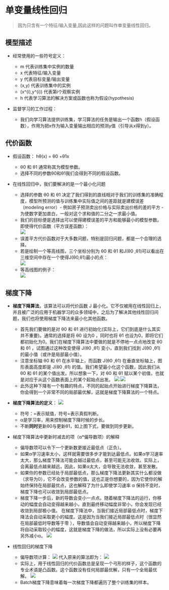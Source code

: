 # 单变量线性回归

> 因为只含有一个特征/输入变量,因此这样的问题叫作单变量线性回归。

## 模型描述
- 经常使用的一些符号定义：
   - m 代表训练集中实例的数量
   - x 代表特征/输入变量
   - y 代表目标变量/输出变量
   - (x,y) 代表训练集中的实例
   - (x^(i),y^(i)) 代表第i个观察实例
   - h 代表学习算法的解决方案或函数也称为假设(hypothesis)

- 监督学习的工作过程：
   - 我们向学习算法提供训练集，学习算法的任务是输出一个函数h（假设函数），作用为把x作为输入变量输出相应的预测y值（引导从x得到y）。

## 代价函数
- 假设函数： hθ(x) = θ0 +θ1x
   - θ0 和 θ1 通常称其为模型参数。
   - 选择不同的参数θ0和θ1我们会得到不同的假设函数。

- 在线性回归中，我们要解决的是一个最小化问题
   - 选择的参数 θ0 和 θ1 决定了我们得到的直线相对于我们的训练集的准确程度，模型所预测的值与训练集中实际值之间的差距就是建模误差（modeling error）- 例如房子预测卖出价格与实际卖出价格的差的平方 - 为使数字更加直白，一般对这个求和值的二分之一求最小值。
   - 我们的目标便是选择出可以使得建模误差的平方和能够最小的模型参数。即使得代价函数（平方误差函数）：<br>![](https://images0.cnblogs.com/blog/663864/201410/120416270935721.png)
   - 误差平方代价函数对于大多数问题，特别是回归问题，都是一个合理的选择。
   - 若是绘制一个等高线图，三个坐标分别为 θ0 和 θ1 和J(θ0 ,θ1)可以看出在三维空间中存在一个使得J(θ0,θ1)最小的点：<br>
   ![](https://images0.cnblogs.com/blog/663864/201410/120416527809869.png)
   - 等高线图的例子：<br>
   ![](https://images0.cnblogs.com/blog/663864/201410/120417333746870.png)

## 梯度下降
- **梯度下降算法**，该算法可以将代价函数 J 最小化。它不仅被用在线性回归上，并且被广泛的应用于机器学习的众多领域中，之后为了解决其他线性回归问题，我们也将使用梯度下降法来最小化其他函数。
   - 首先我们要做的是对 θ0  和 θ1 进行初始化(实际上，它们到底是什么其实并不重要)。通常的选择是将 θ0 设为0
   ，同时也将 θ1 也设为0，即将它们都初始化为0。我们在梯度下降算法中要做的就是不停地一点点地改变 θ0 和 θ1 ，试图通过这种改变使得 J(θ0 ,θ1) 变小，直到我们找到 J(θ0 ,θ1) 的最小值（或许是局部最小值）。
   - 注意坐标轴 θ0 和 θ1 在水平轴上，而函数 J(θ0 ,θ1) 在垂直坐标轴上，图形表面高度即是 J(θ0 ,θ1) 的值。我们希望最小化这个函数，因此我们从 θ0 和 θ1 的某个值出发。所以想象一下，对 θ0 和 θ1 赋以某个初值，也就是对应于从这个函数表面上的某个起始点出发。
   ![](https://images0.cnblogs.com/blog/663864/201410/120418255623880.png)
   ![](https://images0.cnblogs.com/blog/663864/201410/120419033744366.png)
   - 此外这种下降有一个有趣的特点，不同的起始点开始进行梯度下降算法，你会得到一个非常不同的局部最优解，这就是梯度下降算法的一个特点。

- **梯度下降算法的定义**：
   ![](https://images0.cnblogs.com/blog/663864/201410/120419518439473.png)
   - 符号：=表示赋值，符号=表示真假判断。
   - α是学习率，用来控制梯度下降时候的步长。
   - 不断**同时**更新θ0与更新θ1，如上图下式，要做到同步更新。

- 梯度下降算法中更新时减去的项（α*偏导数项）的解释
   - 偏导数项可以令下一个更新数更接近最低点（正负）。
   - 如果α学习速率太小，这样就需要很多步才能到达最低点。如果α学习速率太大，那么梯度下降法可能会越过最低点，甚至可能无法收敛。实际上，会离最低点越来越远，因此，如果α太大，会导致无法收敛，甚至发散。
   - 如果你的参数已经处于局部最低点，那么梯度下降法更新其实什么都没做（求导为0），它不会改变参数的值，这也正是你想要的，因为它使你的解始终保持在局部最优点，这也解释了为什么即使学习速率 α 保持不变时，梯度下降也可以收敛到局部最低点。
   - 梯度下降一步后，新的导数会变小一点点。随着梯度下降法的运行，你移动的幅度会自动变得越来越小，直到最终移动幅度非常小，你会发现已经收敛到局部极小值。
   在梯度下降法中，当我们接近局部最低点时，梯度下降法会自动采取更小的幅度。这是因为当我们接近局部最低点时（很显然在局部最低时导数等于零 ），导数值会自动变得越来越小，所以梯度下降将自动采取较小的幅度，这就是梯度下降的做法，所以实际上没有必要再另外减小α。
   ![](https://images0.cnblogs.com/blog/663864/201410/120421081713359.png)

- 线性回归的梯度下降
   - 偏导数项计算：
   ![](https://images0.cnblogs.com/blog/663864/201410/120421379211981.png)
   代入原来的算法即为：
   ![](https://images0.cnblogs.com/blog/663864/201410/120421593902439.png)
   - 实际上，用于线性回归的代价函数总是呈现一个弓形的样子，这个函数的专业术语是凸函数。这个函数没有任何局部最优解，只有一个全局最优解。
   ![](https://images0.cnblogs.com/blog/663864/201410/120422292808805.png)
   - Batch梯度下降意味着每一次梯度下降都遍历了整个训练集的样本。

